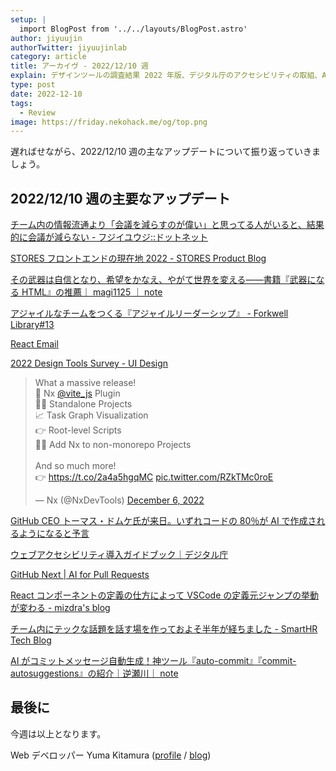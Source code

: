 ```yaml
---
setup: |
  import BlogPost from '../../layouts/BlogPost.astro'
author: jiyuujin
authorTwitter: jiyuujinlab
category: article
title: アーカイヴ - 2022/12/10 週
explain: デザインツールの調査結果 2022 年版、デジタル庁のアクセシビリティの取組、AI による PR 並びにコミットメッセージの自動生成
type: post
date: 2022-12-10
tags:
  - Review
image: https://friday.nekohack.me/og/top.png
---
```


遅ればせながら、2022/12/10 週の主なアップデートについて振り返っていきましょう。

## 2022/12/10 週の主要なアップデート

[チーム内の情報流通より「会議を減らすのが偉い」と思ってる人がいると、結果的に会議が減らない - フジイユウジ::ドットネット](https://fujii-yuji.net/2022/12/08/223750)

[STORES フロントエンドの現在地 2022 - STORES Product Blog](https://product.st.inc/entry/2022/12/08/151734)

[その武器は自信となり、希望をかなえ、やがて世界を変える――書籍『武器になる HTML』の推薦｜ magi1125 ｜ note](https://note.com/magi1125/n/ne6fa1f62812d)

[アジャイルなチームをつくる『アジャイルリーダーシップ』 - Forkwell Library#13](https://youtu.be/vCSXjrrTJ_w)

[React Email](https://react.email/)

[2022 Design Tools Survey - UI Design](https://uxtools.co/survey/2022/ui-design/)

<blockquote class="twitter-tweet"><p lang="en" dir="ltr">What a massive release!<br>🚀 Nx <a href="https://twitter.com/vite_js?ref_src=twsrc%5Etfw">@vite_js</a> Plugin<br>🧍‍♀️ Standalone Projects<br>📈 Task Graph Visualization<br>👉 Root-level Scripts<br>👨‍💻 Add Nx to non-monorepo Projects<br><br>And so much more!<br>👉 <a href="https://t.co/2a4a5hgqMC">https://t.co/2a4a5hgqMC</a> <a href="https://t.co/RZkTMc0roE">pic.twitter.com/RZkTMc0roE</a></p>&mdash; Nx (@NxDevTools) <a href="https://twitter.com/NxDevTools/status/1600150628323540994?ref_src=twsrc%5Etfw">December 6, 2022</a></blockquote> <script async src="https://platform.twitter.com/widgets.js" charset="utf-8"></script>

[GitHub CEO トーマス・ドムケ氏が来日。いずれコードの 80％が AI で作成されるようになると予言](https://www.publickey1.jp/blog/22/github_ceo_80ai.html)

[ウェブアクセシビリティ導入ガイドブック｜デジタル庁](https://www.digital.go.jp/resources/introduction-to-web-accessibility-guidebook/)

[GitHub Next | AI for Pull Requests](https://githubnext.com/projects/ai-for-pull-requests/)

[React コンポーネントの定義の仕方によって VSCode の定義元ジャンプの挙動が変わる - mizdra's blog](https://www.mizdra.net/entry/2022/12/03/172802)

[チーム内にテックな話題を話す場を作っておよそ半年が経ちました - SmartHR Tech Blog](https://tech.smarthr.jp/entry/2022/12/02/184332)

[AI がコミットメッセージ自動生成！神ツール『auto-commit』『commit-autosuggestions』の紹介｜逆瀬川｜ note](https://note.com/sakasegawa/n/n9f63e82ef391)

## 最後に

今週は以上となります。

Web デベロッパー Yuma Kitamura ([profile](https://yuma-kitamura.nekohack.me/) / [blog](https://blog.nekohack.me/))
